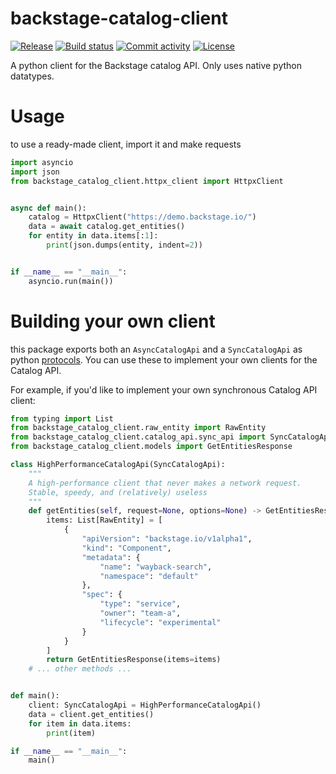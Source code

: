 # backstage-catalog-client

[![Release](https://img.shields.io/github/v/release/mspiegel31/backstage-catalog-client)](https://img.shields.io/github/v/release/mspiegel31/backstage-catalog-client)
[![Build status](https://img.shields.io/github/actions/workflow/status/mspiegel31/backstage-catalog-client/main.yml?branch=main)](https://github.com/mspiegel31/backstage-catalog-client/actions/workflows/main.yml?query=branch%3Amain)
[![Commit activity](https://img.shields.io/github/commit-activity/m/mspiegel31/backstage-catalog-client)](https://img.shields.io/github/commit-activity/m/mspiegel31/backstage-catalog-client)
[![License](https://img.shields.io/github/license/mspiegel31/backstage-catalog-client)](https://img.shields.io/github/license/mspiegel31/backstage-catalog-client)

A python client for the Backstage catalog API. Only uses native python datatypes.

# Usage

to use a ready-made client, import it and make requests

```python
import asyncio
import json
from backstage_catalog_client.httpx_client import HttpxClient


async def main():
    catalog = HttpxClient("https://demo.backstage.io/")
    data = await catalog.get_entities()
    for entity in data.items[:1]:
        print(json.dumps(entity, indent=2))


if __name__ == "__main__":
    asyncio.run(main())
```

# Building your own client

this package exports both an `AsyncCatalogApi` and a `SyncCatalogApi` as python [protocols](https://typing.readthedocs.io/en/latest/spec/protocol.html#protocols). You can use these to implement your own clients for the Catalog API.

For example, if you'd like to implement your own synchronous Catalog API client:

```python
from typing import List
from backstage_catalog_client.raw_entity import RawEntity
from backstage_catalog_client.catalog_api.sync_api import SyncCatalogApi
from backstage_catalog_client.models import GetEntitiesResponse

class HighPerformanceCatalogApi(SyncCatalogApi):
    """
    A high-performance client that never makes a network request.
    Stable, speedy, and (relatively) useless
    """
    def getEntities(self, request=None, options=None) -> GetEntitiesResponse:
        items: List[RawEntity] = [
            {
                "apiVersion": "backstage.io/v1alpha1",
                "kind": "Component",
                "metadata": {
                    "name": "wayback-search",
                    "namespace": "default"
                },
                "spec": {
                    "type": "service",
                    "owner": "team-a",
                    "lifecycle": "experimental"
                }
            }
        ]
        return GetEntitiesResponse(items=items)
    # ... other methods ...


def main():
    client: SyncCatalogApi = HighPerformanceCatalogApi()
    data = client.get_entities()
    for item in data.items:
        print(item)

if __name__ == "__main__":
    main()

```

